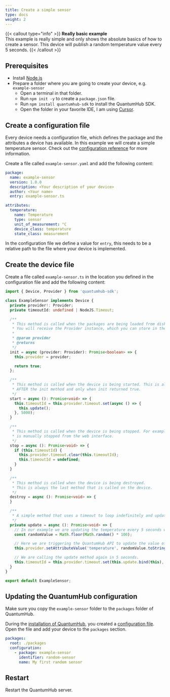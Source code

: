 ```yaml
---
title: Create a simple sensor
type: docs
weight: 2
---
```


{{< callout type="info" >}}
**Really basic example**  
This example is really simple and only shows the absolute basics of how to create a sensor. This device will publish a random temperature value every 5 seconds.
{{< /callout >}}

## Prerequisites

- Install [Node.js](https://nodejs.org/en/download/)
- Prepare a folder where you are going to create your device, e.g. `example-sensor`
  - Open a terminal in that folder.
  - Run `npm init -y` to create a `package.json` file.
  - Run `npm install quantumhub-sdk` to install the QuantumHub SDK.
  - Open the folder in your favorite IDE, I am using [Cursor](https://cursor.sh/).

## Create a configuration file
Every device needs a configuration file, which defines the package and the attributes a device has available. In this example we will create a simple temperature sensor. Check out the [configuration reference](../reference/configuration) for more information.

Create a file called `example-sensor.yaml` and add the following content:
```yaml
package:
  name: example-sensor
  version: 1.0.0
  description: <Your description of your device>
  author: <Your name>
  entry: example-sensor.ts

attributes:
  temperature:
    name: Temperature
    type: sensor
    unit_of_measurement: °C
    device_class: temperature
    state_class: measurement
```

In the configuration file we define a value for `entry`, this needs to be a relative path to the file where your device is implemented.

## Create the device file

Create a file called `example-sensor.ts` in the location you defined in the configuration file and add the following content:

```typescript
import { Device, Provider } from 'quantumhub-sdk';

class ExampleSensor implements Device {
  private provider!: Provider;
  private timeoutId: undefined | NodeJS.Timeout;

  /**
   * This method is called when the packages are being loaded from disk and being cached by the QuantumHub server.
   * You will receive the Provider instance, which you can store in the class for later use.
   *
   * @param provider
   * @returns
   */
  init = async (provider: Provider): Promise<boolean> => {
    this.provider = provider;

    return true;
  };

  /**
   * This method is called when the device is being started. This is always 
   * AFTER the init method and only when init returned true.
   */
  start = async (): Promise<void> => {
    this.timeoutId = this.provider.timeout.set(async () => {
      this.update();
    }, 5000);
  } 

  /**
   * This method is called when the device is being stopped. For example when the server is being stopped or the device
   * is manually stopped from the web interface.
   */
  stop = async (): Promise<void> => {
    if (this.timeoutId) {
      this.provider.timeout.clear(this.timeoutId);
      this.timeoutId = undefined;
    }    
  }

  /**
   * This method is called when the device is being destroyed. 
   * This is always the last method that is called on the device.
   */
  destroy = async (): Promise<void> => {
  }

  /**
   * A simple method that uses a timeout to loop indefinitely and update the temperature attribute.
   */
  private update = async (): Promise<void> => {
    // In our example we are updating the temperature every 5 seconds with a random value.
    const randomValue = Math.floor(Math.random() * 100);

    // Here we are triggering the QuantumHub API to update the value of the `temperature` attribute.
    this.provider.setAttributeValue('temperature', randomValue.toString());

    // We are calling the update method again in 5 seconds.
    this.timeoutId = this.provider.timeout.set(this.update.bind(this), 5000);
  }
}

export default ExampleSensor;
```

## Updating the QuantumHub configuration

Make sure you copy the `example-sensor` folder to the `packages` folder of QuantumHub.

During the [installation of QuantumHub](/install), you created a [configuration file](/docs/Development/Configuration). Open the file and add your device to the `packages` section.

```yaml
packages:
  root: ./packages
  configuration:
    - package: example-sensor
      identifier: random-sensor
      name: My first random sensor
```

## Restart

Restart the QuantumHub server.